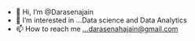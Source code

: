 - 👋 Hi, I’m @Darasenajain
- 👀 I’m interested in ...Data science and Data Analytics
- 📫 How to reach me ...darasenahajain@gmail.com

<!---
Darasenajain/Darasenajain is a ✨ special ✨ repository because its `README.md` (this file) appears on your GitHub profile.
You can click the Preview link to take a look at your changes.
--->
